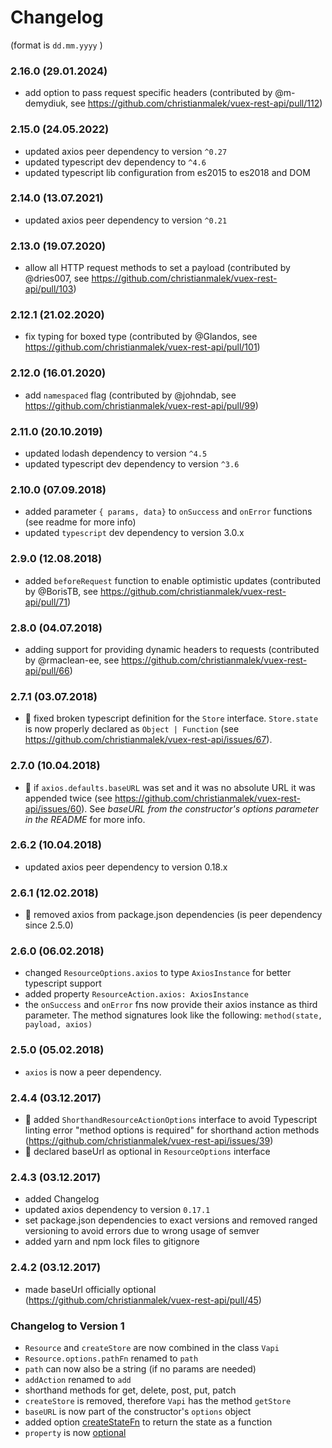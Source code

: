 # Changelog

(format is `dd.mm.yyyy` )

### 2.16.0 (29.01.2024)

- add option to pass request specific headers (contributed by @m-demydiuk, see https://github.com/christianmalek/vuex-rest-api/pull/112)

### 2.15.0 (24.05.2022)

- updated axios peer dependency to version `^0.27`
- updated typescript dev dependency to `^4.6`
- updated typescript lib configuration from es2015 to es2018 and DOM

### 2.14.0 (13.07.2021)

- updated axios peer dependency to version `^0.21`

### 2.13.0 (19.07.2020)

- allow all HTTP request methods to set a payload (contributed by @dries007, see https://github.com/christianmalek/vuex-rest-api/pull/103)

### 2.12.1 (21.02.2020)

- fix typing for boxed type (contributed by @Glandos, see https://github.com/christianmalek/vuex-rest-api/pull/101)

### 2.12.0 (16.01.2020)

- add `namespaced` flag (contributed by @johndab, see https://github.com/christianmalek/vuex-rest-api/pull/99)

### 2.11.0 (20.10.2019)

- updated lodash dependency to version `^4.5`
- updated typescript dev dependency to version `^3.6`

### 2.10.0 (07.09.2018)

- added parameter `{ params, data}` to `onSuccess` and `onError` functions (see readme for more info)
- updated `typescript` dev dependency to version 3.0.x

### 2.9.0 (12.08.2018)

- added `beforeRequest` function to enable optimistic updates (contributed by @BorisTB, see https://github.com/christianmalek/vuex-rest-api/pull/71)

### 2.8.0 (04.07.2018)

- adding support for providing dynamic headers to requests (contributed by @rmaclean-ee, see https://github.com/christianmalek/vuex-rest-api/pull/66)

### 2.7.1 (03.07.2018)

- 🐛 fixed broken typescript definition for the `Store` interface. `Store.state` is now properly declared as `Object | Function` (see https://github.com/christianmalek/vuex-rest-api/issues/67).

### 2.7.0 (10.04.2018)

- 🐛 if `axios.defaults.baseURL` was set and it was no absolute URL it was appended twice (see https://github.com/christianmalek/vuex-rest-api/issues/60). See _baseURL from the constructor's options parameter in the README_ for more info.

### 2.6.2 (10.04.2018)

- updated axios peer dependency to version 0.18.x

### 2.6.1 (12.02.2018)

- 🐛 removed axios from package.json dependencies (is peer dependency since 2.5.0)

### 2.6.0 (06.02.2018)

- changed `ResourceOptions.axios` to type `AxiosInstance` for better typescript support
- added property `ResourceAction.axios: AxiosInstance`
- the `onSuccess` and `onError` fns now provide their axios instance as third parameter. The method signatures look like the following: `method(state, payload, axios)`

### 2.5.0 (05.02.2018)

- `axios` is now a peer dependency.

### 2.4.4 (03.12.2017)

- 🐛 added `ShorthandResourceActionOptions` interface to avoid Typescript linting error "method options is required" for shorthand action methods (https://github.com/christianmalek/vuex-rest-api/issues/39)
- 🐛 declared baseUrl as optional in `ResourceOptions` interface

### 2.4.3 (03.12.2017)

- added Changelog
- updated axios dependency to version `0.17.1`
- set package.json dependencies to exact versions and removed ranged versioning to avoid errors due to wrong usage of semver
- added yarn and npm lock files to gitignore

### 2.4.2 (03.12.2017)

- made baseUrl officially optional (https://github.com/christianmalek/vuex-rest-api/pull/45)

### Changelog to Version 1

- `Resource` and `createStore` are now combined in the class `Vapi`
- `Resource.options.pathFn` renamed to `path`
- `path` can now also be a string (if no params are needed)
- `addAction` renamed to `add`
- shorthand methods for get, delete, post, put, patch
- `createStore` is removed, therefore `Vapi` has the method `getStore`
- `baseURL` is now part of the constructor's `options` object
- added option [createStateFn](#-createstatefn) to return the state as a function
- `property` is now [optional](#when-to-set-property-in-spite-of-its-optionality)
